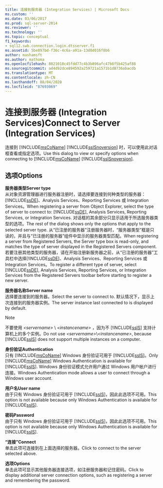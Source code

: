 ```yaml
---
title: 连接到服务器 (Integration Services) | Microsoft Docs
ms.custom: ''
ms.date: 03/06/2017
ms.prod: sql-server-2014
ms.reviewer: ''
ms.technology: ''
ms.topic: conceptual
f1_keywords:
- sql12.swb.connection.login.dtsserver.f1
ms.assetid: 5be897bd-f36c-4c6a-a91a-13d0d016f8b6
author: mashamsft
ms.author: mathoma
ms.openlocfilehash: 8821018c45fdd77c4b3b896afc47b8f5b425af88
ms.sourcegitcommit: ad4d92dce894592a259721a1571b1d8736abacdb
ms.translationtype: MT
ms.contentlocale: zh-CN
ms.lasthandoff: 08/04/2020
ms.locfileid: "87693069"
---
```

# <a name="connect-to-server-integration-services"></a><span data-ttu-id="75f61-102">连接到服务器 (Integration Services)</span><span class="sxs-lookup"><span data-stu-id="75f61-102">Connect to Server (Integration Services)</span></span>
  <span data-ttu-id="75f61-103">连接到 [!INCLUDE[msCoName](../includes/msconame-md.md)] [!INCLUDE[ssISnoversion](../includes/ssisnoversion-md.md)] 时，可以使用此对话框查看或指定选项。</span><span class="sxs-lookup"><span data-stu-id="75f61-103">Use this dialog to view or specify options when connecting to [!INCLUDE[msCoName](../includes/msconame-md.md)] [!INCLUDE[ssISnoversion](../includes/ssisnoversion-md.md)].</span></span>  
  
## <a name="options"></a><span data-ttu-id="75f61-104">选项</span><span class="sxs-lookup"><span data-stu-id="75f61-104">Options</span></span>  
 <span data-ttu-id="75f61-105">**服务器类型**</span><span class="sxs-lookup"><span data-stu-id="75f61-105">**Server type**</span></span>  
 <span data-ttu-id="75f61-106">从对象资源管理器进行服务器注册时，请选择要连接到何种类型的服务器： [!INCLUDE[ssDE](../includes/ssde-md.md)]、Analysis Services、Reporting Services 或 Integration Services。</span><span class="sxs-lookup"><span data-stu-id="75f61-106">When registering a server from Object Explorer, select the type of server to connect to: [!INCLUDE[ssDE](../includes/ssde-md.md)], Analysis Services, Reporting Services, or Integration Services.</span></span> <span data-ttu-id="75f61-107">对话框的其余部分只显示适用于所选服务器类型的选项。</span><span class="sxs-lookup"><span data-stu-id="75f61-107">The rest of the dialog shows only the options that apply to the selected server type.</span></span> <span data-ttu-id="75f61-108">从“已注册的服务器”注册服务器时，“服务器类型”框是只读的，并且与“已注册的服务器”组件中显示的服务器类型匹配。</span><span class="sxs-lookup"><span data-stu-id="75f61-108">When registering a server from Registered Servers, the Server type box is read-only, and matches the type of server displayed in the Registered Servers component.</span></span> <span data-ttu-id="75f61-109">若要注册其他类型的服务器，请在开始注册新服务器之前，从“已注册的服务器”工具栏中选择[!INCLUDE[ssDE](../includes/ssde-md.md)]、Analysis Services、Reporting Services 或 Integration Services。</span><span class="sxs-lookup"><span data-stu-id="75f61-109">To register a different type of server, select [!INCLUDE[ssDE](../includes/ssde-md.md)], Analysis Services, Reporting Services, or Integration Services from the Registered Servers toolbar before starting to register a new server.</span></span>  
  
 <span data-ttu-id="75f61-110">**服务器名称**</span><span class="sxs-lookup"><span data-stu-id="75f61-110">**Server name**</span></span>  
 <span data-ttu-id="75f61-111">选择要连接到的服务器。</span><span class="sxs-lookup"><span data-stu-id="75f61-111">Select the server to connect to.</span></span> <span data-ttu-id="75f61-112">默认情况下，显示上次连接到的服务器实例。</span><span class="sxs-lookup"><span data-stu-id="75f61-112">The server instance last connected to is displayed by default.</span></span>  
  
> [!NOTE]  
>  <span data-ttu-id="75f61-113">不要使用 *\<servername>* \\ *\<instancename>* ，因为不 [!INCLUDE[ssIS](../includes/ssis-md.md)] 支持计算机上的多个实例。</span><span class="sxs-lookup"><span data-stu-id="75f61-113">Do not use *\<servername>*\\*\<instancename>*, because [!INCLUDE[ssIS](../includes/ssis-md.md)] does not support multiple instances on a computer.</span></span>  
  
 <span data-ttu-id="75f61-114">**身份验证**</span><span class="sxs-lookup"><span data-stu-id="75f61-114">**Authentication**</span></span>  
 <span data-ttu-id="75f61-115">只有 [!INCLUDE[msCoName](../includes/msconame-md.md)] Windows 身份验证可用于 [!INCLUDE[ssIS](../includes/ssis-md.md)]。</span><span class="sxs-lookup"><span data-stu-id="75f61-115">Only [!INCLUDE[msCoName](../includes/msconame-md.md)] Windows Authentication is available for [!INCLUDE[ssIS](../includes/ssis-md.md)].</span></span> <span data-ttu-id="75f61-116">Windows 身份验证模式允许用户通过 Windows 用户帐户进行连接。</span><span class="sxs-lookup"><span data-stu-id="75f61-116">Windows Authentication mode allows a user to connect through a Windows user account.</span></span>  
  
 <span data-ttu-id="75f61-117">**用户名**</span><span class="sxs-lookup"><span data-stu-id="75f61-117">**User name**</span></span>  
 <span data-ttu-id="75f61-118">由于只有 Windows 身份验证可用于 [!INCLUDE[ssIS](../includes/ssis-md.md)]，因此此选项不可用。</span><span class="sxs-lookup"><span data-stu-id="75f61-118">This option is not available because only Windows Authentication is available for [!INCLUDE[ssIS](../includes/ssis-md.md)].</span></span>  
  
 <span data-ttu-id="75f61-119">**密码**</span><span class="sxs-lookup"><span data-stu-id="75f61-119">**Password**</span></span>  
 <span data-ttu-id="75f61-120">由于只有 Windows 身份验证可用于 [!INCLUDE[ssIS](../includes/ssis-md.md)]，因此此选项不可用。</span><span class="sxs-lookup"><span data-stu-id="75f61-120">This option is not available because only Windows Authentication is available for [!INCLUDE[ssIS](../includes/ssis-md.md)].</span></span>  
  
 <span data-ttu-id="75f61-121">**“连接”**</span><span class="sxs-lookup"><span data-stu-id="75f61-121">**Connect**</span></span>  
 <span data-ttu-id="75f61-122">单击此项可连接到在上面选择的服务器。</span><span class="sxs-lookup"><span data-stu-id="75f61-122">Click to connect to the server selected above.</span></span>  
  
 <span data-ttu-id="75f61-123">**选项**</span><span class="sxs-lookup"><span data-stu-id="75f61-123">**Options**</span></span>  
 <span data-ttu-id="75f61-124">单击此项可显示其他服务器连接选项，如注册服务器和记住密码。</span><span class="sxs-lookup"><span data-stu-id="75f61-124">Click to display additional server connection options, such as registering a server and remembering the password.</span></span>  
  
  
